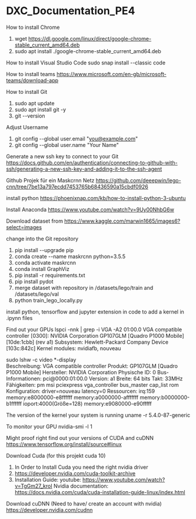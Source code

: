 # DXC_Documentation_PE4

How to install Chrome 
1. wget https://dl.google.com/linux/direct/google-chrome-stable_current_amd64.deb
2. sudo apt install ./google-chrome-stable_current_amd64.deb

How to install Visual Studio Code
sudo snap install --classic code

How to install teams 
https://www.microsoft.com/en-gb/microsoft-teams/download-app

How to install Git
1. sudo apt update
2. sudo apt install git -y
3. git --version

Adjust Username 
1. git config --global user.email "you@example.com"
2. git config --global user.name "Your Name"

Generate a new ssh key to connect to your Git
https://docs.github.com/en/authentication/connecting-to-github-with-ssh/generating-a-new-ssh-key-and-adding-it-to-the-ssh-agent


Github Projek für ein Maskcrnn Netz
https://github.com/deeepwin/lego-cnn/tree/7be13a797ecdd7453765b68436590a15cbdf0926

install python 
https://phoenixnap.com/kb/how-to-install-python-3-ubuntu

Install Anaconda 
https://www.youtube.com/watch?v=9Uy00NhbG6w

Download dataset from
https://www.kaggle.com/marwin1665/images6?select=images

change into the Git repository 
1. pip install --upgrade pip
2. conda create --name maskrcnn python=3.5.5 
3. conda activate maskrcnn 
4. conda install GraphViz
5. pip install -r requirements.txt
6. pip install pydot
7. merge dataset with repository in /datasets/lego/train and /datasets/lego/val
8. python train_lego_locally.py

install python, tensorflow and jupyter extension in code to add a kernel in .ipynn files

Find out your GPUs
lspci -nnk | grep -i VGA -A2
	01:00.0 VGA compatible controller [0300]: NVIDIA Corporation GP107GLM [Quadro P1000 Mobile] [10de:1cbb] (rev a1)
	Subsystem: Hewlett-Packard Company Device [103c:842c]
	Kernel modules: nvidiafb, nouveau

sudo lshw -c video
  *-display                 
       Beschreibung: VGA compatible controller
       Produkt: GP107GLM [Quadro P1000 Mobile]
       Hersteller: NVIDIA Corporation
       Physische ID: 0
       Bus-Informationen: pci@0000:01:00.0
       Version: a1
       Breite: 64 bits
       Takt: 33MHz
       Fähigkeiten: pm msi pciexpress vga_controller bus_master cap_list rom
       Konfiguration: driver=nouveau latency=0
       Ressourcen: irq:159 memory:e8000000-e8ffffff memory:a0000000-afffffff memory:b0000000-b1ffffff ioport:4000(Größe=128) memory:e9080000-e90fffff




The version of the kernel your system is running 
uname -r
5.4.0-87-generic


To monitor your GPU
nvidia-smi -l 1


Might proof right
find out your versions of CUDA and cuDNN
https://www.tensorflow.org/install/source#linux

Download Cuda (for this projekt cuda 10)
1. In Order to Install Cuda you need the right nvidia driver 
1. https://developer.nvidia.com/cuda-toolkit-archive
2. Installation Guide: 
	youtube: https://www.youtube.com/watch?v=TgGm27_kroI
	Nvidia documentation: https://docs.nvidia.com/cuda/cuda-installation-guide-linux/index.html



Download cuDNN (Need to have/ create an account with nvidia)
https://developer.nvidia.com/cudnn 



